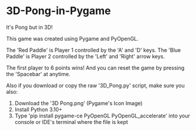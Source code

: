 # 3D-Pong-in-Pygame

It's Pong but in 3D!

This game was created using Pygame and PyOpenGL.

The 'Red Paddle' is Player 1 controlled by the 'A' and 'D' keys. The 'Blue Paddle' is Player 2 controlled by the 'Left' and 'Right' arrow keys.

The first player to 6 points wins! And you can reset the game by pressing the 'Spacebar' at anytime.

Also if you download or copy the raw '3D_Pong.py' script, make sure you also:

1. Download the '3D Pong.png' (Pygame's Icon Image)
2. Install Python 3.10+
3. Type 'pip install pygame-ce PyOpenGL PyOpenGL_accelerate' into your console or IDE's terminal where the file is kept
